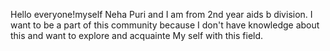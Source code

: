 Hello everyone!myself Neha Puri and
I am from 2nd year aids b division.
I want to be a part of this community because 
I don't have knowledge about this and want to explore and acquainte
My self with this field. 
